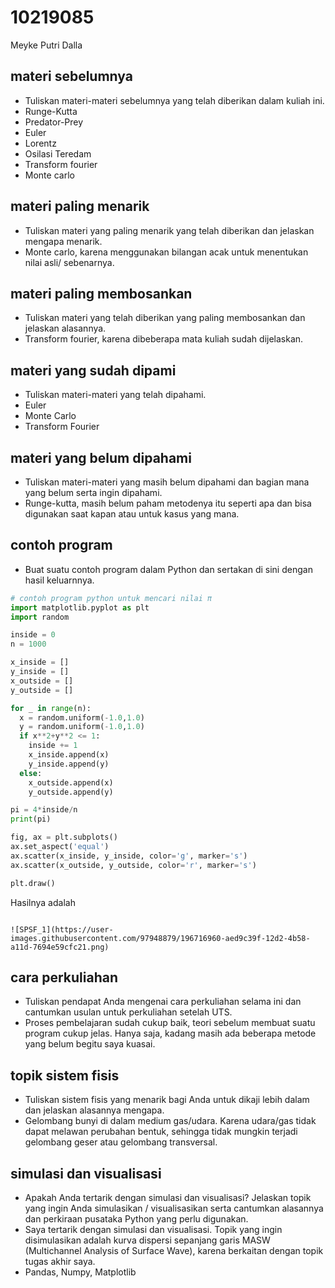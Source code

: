 # 10219085
Meyke Putri Dalla


## materi sebelumnya
+ Tuliskan materi-materi sebelumnya yang telah diberikan dalam kuliah ini.
+ Runge-Kutta
+ Predator-Prey
+ Euler
+ Lorentz
+ Osilasi Teredam
+ Transform fourier
+ Monte carlo

## materi paling menarik
+ Tuliskan materi yang paling menarik yang telah diberikan dan jelaskan mengapa menarik.
+ Monte carlo, karena menggunakan bilangan acak untuk menentukan nilai asli/ sebenarnya.

## materi paling membosankan
+ Tuliskan materi yang telah diberikan yang paling membosankan dan jelaskan alasannya.
+ Transform fourier, karena dibeberapa mata kuliah sudah dijelaskan.

## materi yang sudah dipami
+ Tuliskan materi-materi yang telah dipahami.
+ Euler
+ Monte Carlo
+ Transform Fourier

## materi yang belum dipahami
+ Tuliskan materi-materi yang masih belum dipahami dan bagian mana yang belum serta ingin dipahami.
+ Runge-kutta, masih belum paham metodenya itu seperti apa dan bisa digunakan saat kapan atau untuk kasus yang mana.

## contoh program
+ Buat suatu contoh program dalam Python dan sertakan di sini dengan hasil keluarnnya.

```python
# contoh program python untuk mencari nilai π
import matplotlib.pyplot as plt
import random

inside = 0
n = 1000

x_inside = []
y_inside = []
x_outside = []
y_outside = []

for _ in range(n):
  x = random.uniform(-1.0,1.0)
  y = random.uniform(-1.0,1.0)
  if x**2+y**2 <= 1:
    inside += 1
    x_inside.append(x)
    y_inside.append(y)
  else:
    x_outside.append(x)
    y_outside.append(y)

pi = 4*inside/n
print(pi)

fig, ax = plt.subplots()
ax.set_aspect('equal')
ax.scatter(x_inside, y_inside, color='g', marker='s')
ax.scatter(x_outside, y_outside, color='r', marker='s')

plt.draw()

```

Hasilnya adalah

```

![SPSF_1](https://user-images.githubusercontent.com/97948879/196716960-aed9c39f-12d2-4b58-a11d-7694e59cfc21.png)

```


## cara perkuliahan
+ Tuliskan pendapat Anda mengenai cara perkuliahan selama ini dan cantumkan usulan untuk perkuliahan setelah UTS.
+ Proses pembelajaran sudah cukup baik, teori sebelum membuat suatu program cukup jelas. Hanya saja, kadang masih ada beberapa metode yang belum begitu saya kuasai.

## topik sistem fisis
+ Tuliskan sistem fisis yang menarik bagi Anda untuk dikaji lebih dalam dan jelaskan alasannya mengapa.
+ Gelombang bunyi di dalam medium gas/udara. Karena udara/gas tidak dapat melawan perubahan bentuk, sehingga tidak mungkin terjadi gelombang geser atau gelombang transversal.

## simulasi dan visualisasi
+ Apakah Anda tertarik dengan simulasi dan visualisasi? Jelaskan topik yang ingin Anda simulasikan / visualisasikan serta cantumkan alasannya dan perkiraan pusataka Python yang perlu digunakan.
+ Saya tertarik dengan simulasi dan visualisasi. Topik yang ingin disimulasikan adalah kurva dispersi sepanjang garis MASW (Multichannel Analysis of Surface Wave), karena berkaitan dengan topik tugas akhir saya.
+ Pandas, Numpy, Matplotlib
